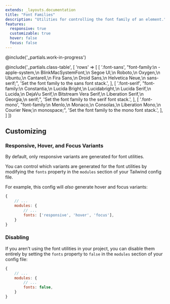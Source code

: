 ```yaml
---
extends: _layouts.documentation
title: "Font Families"
description: "Utilities for controlling the font family of an element."
features:
  responsive: true
  customizable: true
  hover: false
  focus: false
---
```


@include('_partials.work-in-progress')

@include('_partials.class-table', [
  'rows' => [
    [
      '.font-sans',
      "font-family:\n  -apple-system,\n  BlinkMacSystemFont,\n  Segoe UI,\n  Roboto,\n  Oxygen,\n  Ubuntu,\n  Cantarell,\n  Fira Sans,\n  Droid Sans,\n  Helvetica Neue,\n  sans-serif;",
      'Set the font family to the sans font stack.',
    ],
    [
      '.font-serif',
      "font-family:\n  Constantia,\n  Lucida Bright,\n  Lucidabright,\n  Lucida Serif,\n  Lucida,\n  DejaVu Serif,\n  Bitstream Vera Serif,\n  Liberation Serif,\n  Georgia,\n  serif;",
      'Set the font family to the serif font stack.',
    ],
    [
      '.font-mono',
      "font-family:\n  Menlo,\n  Monaco,\n  Consolas,\n  Liberation Mono,\n  Courier New,\n  monospace;",
      'Set the font family to the mono font stack.',
    ],
  ]
])

## Customizing

### Responsive, Hover, and Focus Variants

By default, only responsive variants are generated for font utilities.

You can control which variants are generated for the font utilities by modifying the `fonts` property in the `modules` section of your Tailwind config file.

For example, this config will _also_ generate hover and focus variants:

```js
{
    // ...
    modules: { 
        // ...
        fonts: ['responsive', 'hover', 'focus'],
    }
}
```

### Disabling

If you aren't using the font utilities in your project, you can disable them entirely by setting the `fonts` property to `false` in the `modules` section of your config file:

```js
{
    // ...
    modules: {
        // ...
        fonts: false,
    }
}
```
